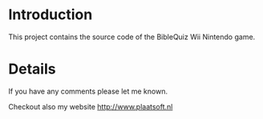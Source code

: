 # Introduction #

This project contains the source code of the BibleQuiz Wii Nintendo game.

# Details #

If you have any comments please let me known.

Checkout also my website
http://www.plaatsoft.nl